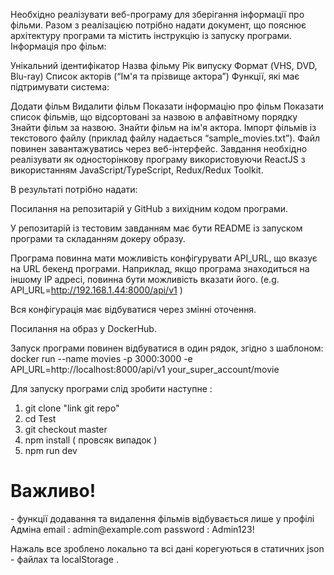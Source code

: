 Необхідно реалізувати веб-програму для зберігання інформації про фільми. Разом з реалізацією потрібно надати документ, що пояснює архітектуру програми та містить інструкцію із запуску програми. Інформація про фільм:

Унікальний ідентифікатор
Назва фільму
Рік випуску
Формат (VHS, DVD, Blu-ray)
Список акторів (“Ім'я та прізвище актора”)
Функції, які має підтримувати система:

Додати фільм
Видалити фільм
Показати інформацію про фільм
Показати список фільмів, що відсортовані за назвою в алфавітному порядку
Знайти фільм за назвою.
Знайти фільм на ім'я актора.
Імпорт фільмів із текстового файлу (приклад файлу надається “sample_movies.txt”). Файл повинен завантажуватись через веб-інтерфейс.
Завдання необхідно реалізувати як односторінкову програму використовуючи ReactJS з використанням JavaScript/TypeScript, Redux/Redux Toolkit.

В результаті потрібно надати:

Посилання на репозитарій у GitHub з вихідним кодом програми.

У репозитарій із тестовим завданням має бути README із запуском програми та складанням докеру образу.

Програма повинна мати можливість конфігурувати API_URL, що вказує на URL бекенд програми. Наприклад, якщо програма знаходиться на іншому IP адресі, повинна бути можливість вказати його. (e.g. API_URL=http://192.168.1.44:8000/api/v1 )

Вся конфігурація має відбуватися через змінні оточення.

Посилання на образ у DockerHub.

Запуск програми повинен відбуватися в один рядок, згідно з шаблоном: docker run --name movies -p 3000:3000 -e API_URL=http://localhost:8000/api/v1 your_super_account/movie

Для запуску програми слід зробити наступне :
1. git clone "link git repo"
2. cd Test
3. git checkout master
4. npm install ( провсяк випадок )
5. npm run dev
<h1>Важливо!</h1>
- функції додавання та видалення фільмів відбувається лише у профілі Адміна 
        email : admin@example.com
        password : Admin123!
        
Нажаль все зроблено локально та всі дані корегуються в статичних json - файлах та localStorage .

